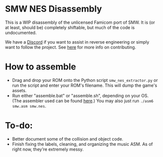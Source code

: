 # SMW NES Disassembly
This is a WIP disassembly of the unlicensed Famicom port of SMW. It is (or at least, should be) completely shiftable, but much of the code is undocumented.

We have a [Discord](https://discord.gg/3rJSuzqzmE) if you want to assist in reverse engineering or simply want to follow the project. See [here](https://github.com/palaceswitcher/SMW-NES-Disassembly/blob/master/CONTRIBUTING.md) for more info on contributing.

# How to assemble
- Drag and drop your ROM onto the Python script `smw_nes_extractor.py` or run the script and enter your ROM's filename. This will dump the game's assets.
- Run either "assemble.bat" or "assemble.sh", depending on your OS.
(The assembler used can be found [here](https://github.com/morskoyzmey/asm6).) You may also just run `./asm6 smw.asm smw.nes`.

# To-do:
- Better document some of the collision and object code.
- Finish fixing the labels, cleaning, and organizing the music ASM. As of right now, they're extremely messy.
